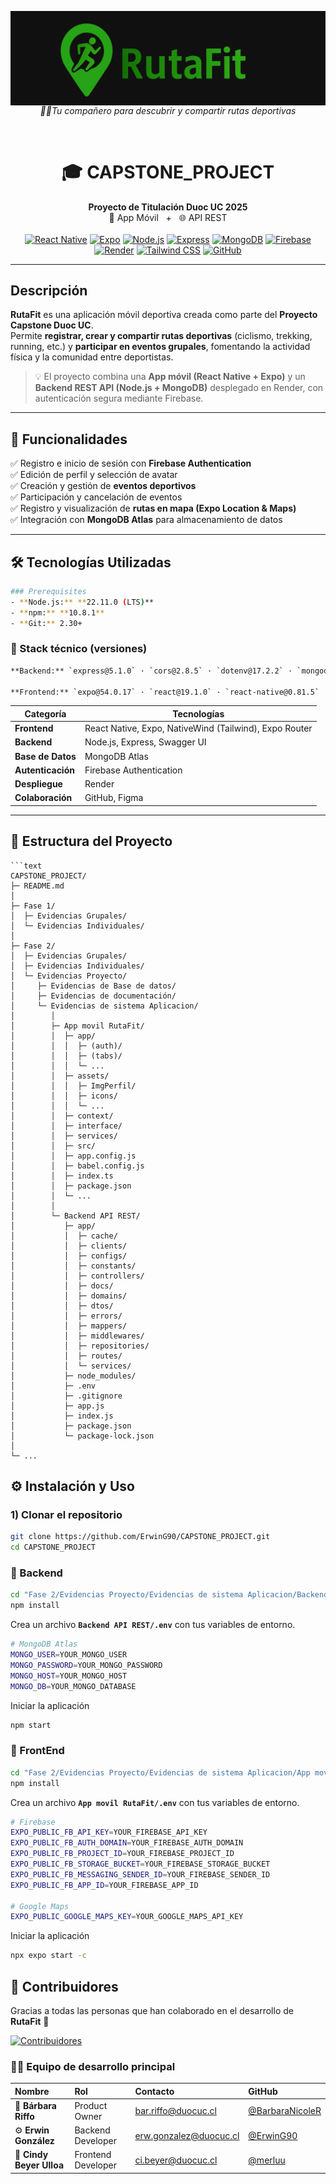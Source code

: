 <div align="center">

<p align="center">
  <p align="center">
  <img
    src="./Fase 2/Evidencias Proyecto/Evidencias de sistema Aplicacion/App movil RutaFit/assets/ImgPerfil/bannner-readme.png"
    alt="Banner RutaFit"
    <p align="center"><em> 🏃‍♀️Tu compañero para descubrir y compartir rutas deportivas</em></p>
</p>

<br/>

# 🎓 **CAPSTONE_PROJECT**
**Proyecto de Titulación Duoc UC 2025**  
📱 App Móvil &nbsp; + &nbsp; 🌐 API REST
<br/><br/>
[![React Native](https://img.shields.io/badge/React_Native-20232A?style=for-the-badge&logo=react&logoColor=61DAFB)](#)
[![Expo](https://img.shields.io/badge/Expo-000000?style=for-the-badge&logo=expo&logoColor=white)](#)
[![Node.js](https://img.shields.io/badge/Node.js-339933?style=for-the-badge&logo=node.js&logoColor=white)](#)
[![Express](https://img.shields.io/badge/Express.js-000000?style=for-the-badge&logo=express&logoColor=white)](#)
[![MongoDB](https://img.shields.io/badge/MongoDB-4EA94B?style=for-the-badge&logo=mongodb&logoColor=white)](#)
[![Firebase](https://img.shields.io/badge/Firebase-ffca28?style=for-the-badge&logo=firebase&logoColor=black)](#)
[![Render](https://img.shields.io/badge/Render-000000?style=for-the-badge&logo=render&logoColor=white)](#)
[![Tailwind CSS](https://img.shields.io/badge/Tailwind_CSS-38B2AC?style=for-the-badge&logo=tailwind-css&logoColor=white)](#)
[![GitHub](https://img.shields.io/badge/GitHub-181717?style=for-the-badge&logo=github&logoColor=white)](#)

---

</div>

## Descripción

**RutaFit** es una aplicación móvil deportiva creada como parte del **Proyecto Capstone Duoc UC**.  
Permite **registrar, crear y compartir rutas deportivas** (ciclismo, trekking, running, etc.) y **participar en eventos grupales**, fomentando la actividad física y la comunidad entre deportistas.

> 💡 El proyecto combina una **App móvil (React Native + Expo)** y un **Backend REST API (Node.js + MongoDB)** desplegado en Render, con autenticación segura mediante Firebase.

---

## 🚀 Funcionalidades

✅ Registro e inicio de sesión con **Firebase Authentication**  
✅ Edición de perfil y selección de avatar  
✅ Creación y gestión de **eventos deportivos**  
✅ Participación y cancelación de eventos  
✅ Registro y visualización de **rutas en mapa (Expo Location & Maps)**  
✅ Integración con **MongoDB Atlas** para almacenamiento de datos  

---

## 🛠️ Tecnologías Utilizadas

```bash
### Prerequisites
- **Node.js:** **22.11.0 (LTS)**  
- **npm:** **10.8.1**  
- **Git:** 2.30+  
```

### 🧰 Stack técnico (versiones)

```bash
**Backend:** `express@5.1.0` · `cors@2.8.5` · `dotenv@17.2.2` · `mongodb@6.20.0` · `swagger-ui-express@5.0.1` · `axios@1.12.2` · **dev:** `jest@30.1.3` · `nodemon@3.0.1`

**Frontend:** `expo@54.0.17` · `react@19.1.0` · `react-native@0.81.5` · `expo-router@6.0.13` · `firebase@12.3.0` · `tailwindcss@3.4.17` · `nativewind@4.2.1`
```

<div align="center">

| Categoría | Tecnologías |
|------------|--------------|
| **Frontend** | React Native, Expo, NativeWind (Tailwind), Expo Router |
| **Backend** | Node.js, Express, Swagger UI |
| **Base de Datos** | MongoDB Atlas |
| **Autenticación** | Firebase Authentication |
| **Despliegue** | Render |
| **Colaboración** | GitHub, Figma |

</div>

---
## 📁 Estructura del Proyecto

```text
```text
CAPSTONE_PROJECT/
├─ README.md
│
├─ Fase 1/
│  ├─ Evidencias Grupales/
│  └─ Evidencias Individuales/
│
├─ Fase 2/
│  ├─ Evidencias Grupales/
│  ├─ Evidencias Individuales/
│  └─ Evidencias Proyecto/
│     ├─ Evidencias de Base de datos/
│     ├─ Evidencias de documentación/
│     └─ Evidencias de sistema Aplicacion/
│        │
│        ├─ App movil RutaFit/
│        │  ├─ app/
│        │  │  ├─ (auth)/
│        │  │  ├─ (tabs)/
│        │  │  └─ ...
│        │  ├─ assets/
│        │  │  ├─ ImgPerfil/
│        │  │  ├─ icons/
│        │  │  └─ ...
│        │  ├─ context/
│        │  ├─ interface/
│        │  ├─ services/
│        │  ├─ src/
│        │  ├─ app.config.js
│        │  ├─ babel.config.js
│        │  ├─ index.ts
│        │  ├─ package.json
│        │  └─ ...
│        │
│        └─ Backend API REST/
│           ├─ app/
│           │  ├─ cache/
│           │  ├─ clients/
│           │  ├─ configs/
│           │  ├─ constants/
│           │  ├─ controllers/
│           │  ├─ docs/
│           │  ├─ domains/
│           │  ├─ dtos/
│           │  ├─ errors/
│           │  ├─ mappers/
│           │  ├─ middlewares/
│           │  ├─ repositories/
│           │  ├─ routes/
│           │  └─ services/
│           ├─ node_modules/
│           ├─ .env
│           ├─ .gitignore
│           ├─ app.js
│           ├─ index.js
│           ├─ package.json
│           └─ package-lock.json
│
└─ ...
```

## ⚙️ Instalación y Uso

 ### 1) Clonar el repositorio
```bash
git clone https://github.com/ErwinG90/CAPSTONE_PROJECT.git
cd CAPSTONE_PROJECT
```

###  🔧 Backend

```bash
cd "Fase 2/Evidencias Proyecto/Evidencias de sistema Aplicacion/Backend API REST"
npm install
``` 
Crea un archivo **`Backend API REST/.env`** con tus variables de entorno.
```bash
# MongoDB Atlas
MONGO_USER=YOUR_MONGO_USER
MONGO_PASSWORD=YOUR_MONGO_PASSWORD
MONGO_HOST=YOUR_MONGO_HOST       
MONGO_DB=YOUR_MONGO_DATABASE  
```
 
Iniciar la aplicación
```bash
npm start
```


### 🔧 FrontEnd
```bash
cd "Fase 2/Evidencias Proyecto/Evidencias de sistema Aplicacion/App movil RutaFit"
npm install
```
Crea un archivo **`App movil RutaFit/.env`** con tus variables de entorno.
```bash
# Firebase 
EXPO_PUBLIC_FB_API_KEY=YOUR_FIREBASE_API_KEY
EXPO_PUBLIC_FB_AUTH_DOMAIN=YOUR_FIREBASE_AUTH_DOMAIN
EXPO_PUBLIC_FB_PROJECT_ID=YOUR_FIREBASE_PROJECT_ID
EXPO_PUBLIC_FB_STORAGE_BUCKET=YOUR_FIREBASE_STORAGE_BUCKET
EXPO_PUBLIC_FB_MESSAGING_SENDER_ID=YOUR_FIREBASE_SENDER_ID
EXPO_PUBLIC_FB_APP_ID=YOUR_FIREBASE_APP_ID

# Google Maps 
EXPO_PUBLIC_GOOGLE_MAPS_KEY=YOUR_GOOGLE_MAPS_API_KEY 
```
Iniciar la aplicación
```bash
npx expo start -c
```

## 🤝 Contribuidores

Gracias a todas las personas que han colaborado en el desarrollo de **RutaFit** 💚

<a href="https://github.com/ErwinG90/CAPSTONE_PROJECT/graphs/contributors">
  <img src="https://contrib.rocks/image?repo=ErwinG90/CAPSTONE_PROJECT" alt="Contribuidores" />
</a>

### 👩‍💻 Equipo de desarrollo principal

| Nombre | Rol | Contacto | GitHub |
|:--------|:----|:----------|:--------|
| 🧭 **Bárbara Riffo** | Product Owner  | bar.riffo@duocuc.cl | [@BarbaraNicoleR](https://github.com/BarbaraNicoleR) |
| ⚙️ **Erwin González** | Backend Developer | erw.gonzalez@duocuc.cl | [@ErwinG90](https://github.com/ErwinG90) |
| 🎨 **Cindy Beyer Ulloa** | Frontend Developer | ci.beyer@duocuc.cl | [@merluu](https://github.com/merluu) |


